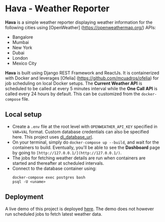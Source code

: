 # Hava - Weather Reporter

**Hava** is a simple weather reporter displaying weather information for the following cities using [OpenWeather] (https://openweathermap.org/) APIs:
- Bangalore
- Mumbai
- New York
- Dubai
- London
- Mexico City

**Hava** is built using Django REST Framework and ReactJs. It is containerized with Docker and leverages [Ofelia] (https://github.com/mcuadros/ofelia) for job scheduling on local Docker setups. The **Current Weather API** is scheduled to be called at every 5 minutes interval while the **One Call API** is called every 24 hours by default. This can be customized from the `docker-compose` file.


## Local setup
- Create a `.env` file at the root level with `OPENWEATHER_API_KEY` specified in `VAR=VAL` format. Custom database credentials can also be specified here. This project uses [dj_database_url](https://github.com/kennethreitz/dj-database-url).
- On your terminal, simply do `docker-compose up --build`, and wait for the containers to build. Eventually, you'll be able to see the **Dashboard** page by going to `[http://127.0.0.1/](http://127.0.0.1/)`.
- The jobs for fetching weather details are run when containers are started and thereafter at scheduled intervals.
- Connect to the database container using:
    ```
    docker-compose exec postgres bash
    psql -U <uname>
    ```

## Deployment
A live demo of this project is deployed [here](https://hava-weather-reporter.herokuapp.com/). The demo does not however run scheduled jobs to fetch latest weather data.

